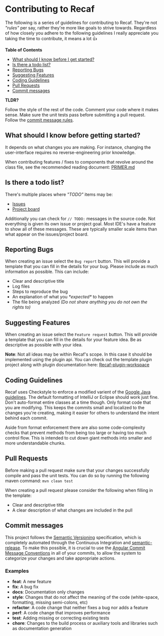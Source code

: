 # Contributing to Recaf

The following is a series of guidelines for contributing to Recaf. 
They're not _"rules"_ per say, rather they're more like goals to strive towards. 
Regardless of how closely you adhere to the following guidelines I really appreciate you taking the time to contribute, it means a lot :+1:

**Table of Contents**

 * [What should I know before I get started?](#what-should-i-know-before-getting-started)
 * [Is there a todo list?](#is-there-a-todo-list)
 * [Reporting Bugs](#reporting-bugs)
 * [Suggesting Features](#suggesting-features)
 * [Coding Guidelines](#coding-guidelines)
 * [Pull Requests](#pull-requests)
 * [Commit messages](#commit-messages)
 
**TLDR?**

Follow the style of the rest of the code. 
Comment your code where it makes sense. 
Make sure the unit tests pass before submitting a pull request. Follow the [commit message rules](#commit-messages).

## What should I know before getting started?

It depends on what changes you are making. 
For instance, changing the user-interface requires no reverse-engineering prior knowledge. 

When contributing features / fixes to components that revolve around the class file, see the recommended reading document: [PRIMER.md](PRIMER.md)

## Is there a todo list?

There's multiple places where _"TODO"_ items may be:

 * [Issues](https://github.com/Col-E/Recaf/issues)
 * [Project board](https://github.com/Col-E/Recaf/projects)

Additionally you can check for `// TODO:` messages in the source code. 
Not everything is given its own issue or project goal. 
Most IDE's have a feature to show all of these messages. 
These are typically smaller scale items than what appear on the issues/project board.

## Reporting Bugs

When creating an issue select the `Bug report` button. 
This will provide a template that you can fill in the details for your bug. 
Please include as much information as possible. 
This can include:

 * Clear and descriptive title
 * Log files
 * Steps to reproduce the bug 
 * An explanation of what you _\*expected\*_ to happen
 * The file being analyzed _(Do not share anything you do not own the rights to)_ 

## Suggesting Features

When creating an issue select the `Feature request` button. 
This will provide a template that you can fill in the details for your feature idea. 
Be as descriptive as possible with your idea. 

**Note**: Not all ideas may be within Recaf's scope. In this case it should be implemented using the plugin api. 
You can check out the template plugin project along with plugin documentation here: [Recaf-plugin-workspace](https://github.com/Col-E/Recaf-plugin-workspace)

## Coding Guidelines

Recaf uses Checkstyle to enforce a modified varient of the [Google Java guidelines](https://google.github.io/styleguide/javaguide.html). 
The default formatting of IntelliJ or Eclipse should work just fine. 
Don't auto-format entire classes at a time though. 
Only format code that you are modifying. 
This keeps the commits small and localized to the changes you're creating, making it easier for others to understand the intent behind each commit.

Aside from format enforcement there are also some code-complexity checks that prevent methods from being too large or having too much control flow. 
This is intended to cut down giant methods into smaller and more understandable chunks.

## Pull Requests

Before making a pull request make sure that your changes successfully compile and pass the unit tests. 
You can do so by running the following maven command: `mvn clean test`

When creating a pull request please consider the following when filling in the template:

 * Clear and descriptive title
 * A clear description of what changes are included in the pull

## Commit messages
This project follows the [Semantic Versioning](https://semver.org/) specification, which is completely automated through the Continuous Integration and [semantic-release](https://github.com/semantic-release/semantic-release). 
To make this possible, it is crucial to use the [Angular Commit Message Conventions](https://github.com/angular/angular.js/blob/master/DEVELOPERS.md#-git-commit-guidelines) in all of your commits, to allow the system to categorize your changes and take appropriate actions.

### Examples
* **feat**: A new feature
* **fix**: A bug fix
* **docs**: Documentation only changes
* **style**: Changes that do not affect the meaning of the code (white-space, formatting, missing
  semi-colons, etc)
* **refactor**: A code change that neither fixes a bug nor adds a feature
* **perf**: A code change that improves performance
* **test**: Adding missing or correcting existing tests
* **chore**: Changes to the build process or auxiliary tools and libraries such as documentation
  generation
